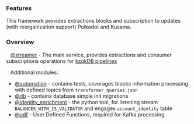 ### Features
This framework provides extractions blocks and subscription to updates (with reorganization support) Polkadot and Kusama.

### Overview
&nbsp; &nbsp;[@streamer](streamer) - The main service, provides extractions and consumer subscriptions operations for [ksqkDB pipelines](streamer/docs/SPECS.md)

&nbsp; &nbsp;Additional modules:
- [@automation](automation) - contains tests, coverages blocks information processing with defined topics from `transformer_queries.json`
- [@db](db) - contains database simple init migrations
- [@identity_enrichment](identity_enrichment) - the python tool, for listening stream `BALANCES_WITH_IS_VALIDATOR` and engages `account_identity` table
- [@udf](udf) - User Defined Functions, required for Kafka processing
